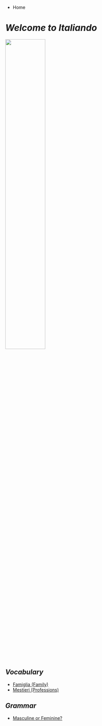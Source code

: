 <ul class="breadcrumb">
  <li>Home</li>
  </ul>
  
  

<h1><i><strong>Welcome to Italiando</strong></i></h1>

<img src="https://c1.staticflickr.com/1/219/482815089_0860b38e34_b.jpg" width="50%" >

<h2><i>Vocabulary</i></h2>

<ul>
<li><a href="https://oscartuli.github.io/Italiando/Famiglia.html">Famiglia (Family)</a></li>
<li><a href="https://oscartuli.github.io/Italiando/Mestieri.html">Mestieri (Professions)</a></li> </ul>

<h2><i>Grammar</i></h2>
<ul>
<li><a href="https://oscartuli.github.io/Italiando/Gender.html"> Masculine or Feminine?</a></li></ul>
